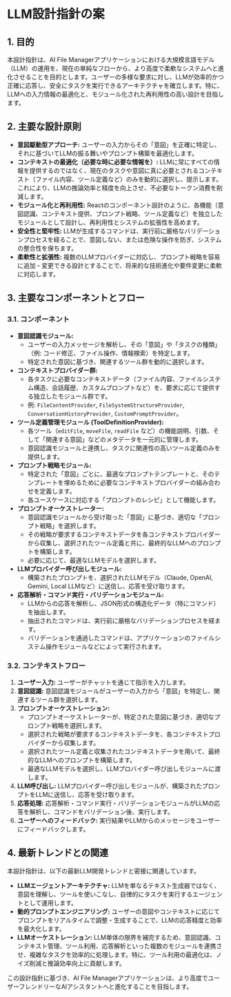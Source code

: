 # LLM設計指針の案

## 1. 目的

本設計指針は、AI File Managerアプリケーションにおける大規模言語モデル（LLM）の運用を、現在の単純なフローから、より高度で柔軟なシステムへと進化させることを目的とします。ユーザーの多様な要求に対し、LLMが効率的かつ正確に応答し、安全にタスクを実行できるアーキテクチャを確立します。特に、LLMへの入力情報の最適化と、モジュール化された再利用性の高い設計を目指します。

## 2. 主要な設計原則

*   **意図駆動型アプローチ:** ユーザーの入力からその「意図」を正確に特定し、それに基づいてLLMの振る舞いやプロンプト構築を最適化します。
*   **コンテキストの最適化（必要な時に必要な情報を）:** LLMに常にすべての情報を提供するのではなく、現在のタスクや意図に真に必要とされるコンテキスト（ファイル内容、ツール定義など）のみを動的に選択し、提示します。これにより、LLMの推論効率と精度を向上させ、不必要なトークン消費を削減します。
*   **モジュール化と再利用性:** Reactのコンポーネント設計のように、各機能（意図認識、コンテキスト提供、プロンプト戦略、ツール定義など）を独立したモジュールとして設計し、再利用性とシステムの拡張性を高めます。
*   **安全性と堅牢性:** LLMが生成するコマンドは、実行前に厳格なバリデーションプロセスを経ることで、意図しない、または危険な操作を防ぎ、システムの整合性を保ちます。
*   **柔軟性と拡張性:** 複数のLLMプロバイダーに対応し、プロンプト戦略を容易に追加・変更できる設計とすることで、将来的な技術進化や要件変更に柔軟に対応します。

## 3. 主要なコンポーネントとフロー

### 3.1. コンポーネント

*   **意図認識モジュール:**
    *   ユーザーの入力メッセージを解析し、その「意図」や「タスクの種類」（例: コード修正、ファイル操作、情報検索）を特定します。
    *   特定された意図に基づき、関連するツール群を動的に選択します。
*   **コンテキストプロバイダー群:**
    *   各タスクに必要なコンテキストデータ（ファイル内容、ファイルシステム構造、会話履歴、カスタムプロンプトなど）を、要求に応じて提供する独立したモジュール群です。
    *   例: `FileContentProvider`, `FileSystemStructureProvider`, `ConversationHistoryProvider`, `CustomPromptProvider`。
*   **ツール定義管理モジュール (ToolDefinitionProvider):**
    *   各ツール（`editFile`, `moveFile`, `readFile` など）の機能説明、引数、そして「関連する意図」などのメタデータを一元的に管理します。
    *   意図認識モジュールと連携し、タスクに関連性の高いツール定義のみを提供します。
*   **プロンプト戦略モジュール:**
    *   特定された「意図」ごとに、最適なプロンプトテンプレートと、そのテンプレートを埋めるために必要なコンテキストプロバイダーの組み合わせを定義します。
    *   各ユースケースに対応する「プロンプトのレシピ」として機能します。
*   **プロンプトオーケストレーター:**
    *   意図認識モジュールから受け取った「意図」に基づき、適切な「プロンプト戦略」を選択します。
    *   その戦略が要求するコンテキストデータを各コンテキストプロバイダーから収集し、選択されたツール定義と共に、最終的なLLMへのプロンプトを構築します。
    *   必要に応じて、最適なLLMモデルを選択します。
*   **LLMプロバイダー呼び出しモジュール:**
    *   構築されたプロンプトを、選択されたLLMモデル（Claude, OpenAI, Gemini, Local LLMなど）に送信し、応答を受け取ります。
*   **応答解析・コマンド実行・バリデーションモジュール:**
    *   LLMからの応答を解析し、JSON形式の構造化データ（特にコマンド）を抽出します。
    *   抽出されたコマンドは、実行前に厳格なバリデーションプロセスを経ます。
    *   バリデーションを通過したコマンドは、アプリケーションのファイルシステム操作モジュールなどによって実行されます。

### 3.2. コンテキストフロー

1.  **ユーザー入力:** ユーザーがチャットを通じて指示を入力します。
2.  **意図認識:** 意図認識モジュールがユーザーの入力から「意図」を特定し、関連するツール群を選択します。
3.  **プロンプトオーケストレーション:**
    *   プロンプトオーケストレーターが、特定された意図に基づき、適切なプロンプト戦略を選択します。
    *   選択された戦略が要求するコンテキストデータを、各コンテキストプロバイダーから収集します。
    *   選択されたツール定義と収集されたコンテキストデータを用いて、最終的なLLMへのプロンプトを構築します。
    *   最適なLLMモデルを選択し、LLMプロバイダー呼び出しモジュールに渡します。
4.  **LLM呼び出し:** LLMプロバイダー呼び出しモジュールが、構築されたプロンプトをLLMに送信し、応答を受け取ります。
5.  **応答処理:** 応答解析・コマンド実行・バリデーションモジュールがLLMの応答を解析し、コマンドをバリデーション後、実行します。
6.  **ユーザーへのフィードバック:** 実行結果やLLMからのメッセージをユーザーにフィードバックします。

## 4. 最新トレンドとの関連

本設計指針は、以下の最新LLM開発トレンドと密接に関連しています。

*   **LLMエージェントアーキテクチャ:** LLMを単なるテキスト生成器ではなく、意図を理解し、ツールを使いこなし、自律的にタスクを実行するエージェントとして運用します。
*   **動的プロンプトエンジニアリング:** ユーザーの意図やコンテキストに応じてプロンプトをリアルタイムで調整・生成することで、LLMの応答精度と効率を最大化します。
*   **LLMオーケストレーション:** LLM単体の限界を補完するため、意図認識、コンテキスト管理、ツール利用、応答解析といった複数のモジュールを連携させ、複雑なタスクを効率的に処理します。特に、ツール利用の最適化は、ノイズ削減と推論効率向上に貢献します。

この設計指針に基づき、AI File Managerアプリケーションは、より高度でユーザーフレンドリーなAIアシスタントへと進化することを目指します。
